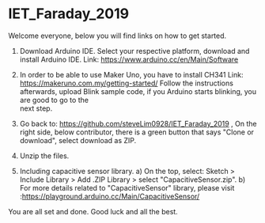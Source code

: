 # IET_Faraday_2019

Welcome everyone, below you will find links on how to get started.

1) Download Arduino IDE.
    Select your respective platform, download and install Arduino IDE.
    Link: https://www.arduino.cc/en/Main/Software
    
2) In order to be able to use Maker Uno, you have to install CH341
    Link: https://makeruno.com.my/getting-started/
    Follow the instructions afterwards, upload Blink sample code, if you Arduino starts blinking, you are good to go to the       
    next step.  
    
3) Go back to: https://github.com/steveLim0928/IET_Faraday_2019 ,
    On the right side, below contributor, there is a green button that says "Clone or download", select download as ZIP.

4) Unzip the files.

5) Including capacitive sensor library. 
    a) On the top, select: Sketch > Include Library > Add .ZIP Library > select "CapacitiveSensor.zip".
    b) For more details related to "CapacitiveSensor" library, 
       please visit :https://playground.arduino.cc/Main/CapacitiveSensor/
       
You are all set and done. Good luck and all the best.
